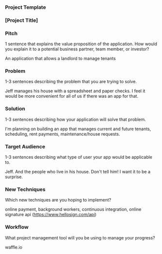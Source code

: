 ### Project Template

### [Project Title]

### Pitch

1 sentence that explains the value proposition of the application. How would you explain it to a potential business partner, team member, or investor?

An application that allows a landlord to manage tenants

### Problem

1-3 sentences describing the problem that you are trying to solve.

Jeff manages his house with a spreadsheet and paper checks. I feel it would be more convenient for all of us if there was an app for that.

### Solution

1-3 sentences describing how your application will solve that problem.

I'm planning on building an app that manages current and future tenants, scheduling, rent payments, maintenance/house requests. 


### Target Audience

1-3 sentences describing what type of user your app would be applicable to.

Jeff. And the people who live in his house. Don't tell him! I want it to be a surprise. 

### New Techniques

Which new techniques are you hoping to implement?

online payment, background workers, continuous integration, online signature api (https://www.hellosign.com/api)

### Workflow

What project management tool will you be using to manage your progress?

waffle.io
